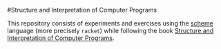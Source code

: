 #Structure and Interpretation of Computer Programs

This repository consists of experiments and exercises using the [scheme](http://racket-lang.org) language (more precisely `racket`)
while following the book [Structure and Interpretation of Computer Programs](http://codebikeandmore.com/code/2015/05/25/the-next-10-books.html).
